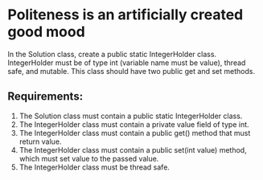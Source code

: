 # Politeness is an artificially created good mood

In the Solution class, create a public static IntegerHolder class.
IntegerHolder must be of type int (variable name must be value), thread safe, and mutable.
This class should have two public get and set methods.


## Requirements:
1. The Solution class must contain a public static IntegerHolder class.
2. The IntegerHolder class must contain a private value field of type int.
3. The IntegerHolder class must contain a public get() method that must return value.
4. The IntegerHolder class must contain a public set(int value) method, which must set value to the passed value.
5. The IntegerHolder class must be thread safe.